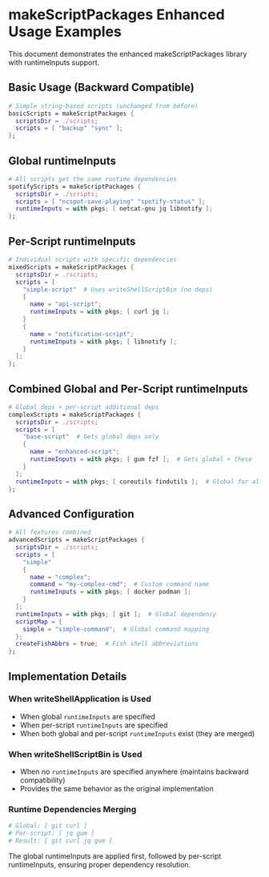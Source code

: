 # makeScriptPackages Enhanced Usage Examples

This document demonstrates the enhanced makeScriptPackages library with runtimeInputs support.

## Basic Usage (Backward Compatible)

```nix
# Simple string-based scripts (unchanged from before)
basicScripts = makeScriptPackages {
  scriptsDir = ./scripts;
  scripts = [ "backup" "sync" ];
};
```

## Global runtimeInputs

```nix
# All scripts get the same runtime dependencies
spotifyScripts = makeScriptPackages {
  scriptsDir = ./scripts;
  scripts = [ "ncspot-save-playing" "spotify-status" ];
  runtimeInputs = with pkgs; [ netcat-gnu jq libnotify ];
};
```

## Per-Script runtimeInputs

```nix
# Individual scripts with specific dependencies
mixedScripts = makeScriptPackages {
  scriptsDir = ./scripts;
  scripts = [
    "simple-script"  # Uses writeShellScriptBin (no deps)
    {
      name = "api-script";
      runtimeInputs = with pkgs; [ curl jq ];
    }
    {
      name = "notification-script";
      runtimeInputs = with pkgs; [ libnotify ];
    }
  ];
};
```

## Combined Global and Per-Script runtimeInputs

```nix
# Global deps + per-script additional deps
complexScripts = makeScriptPackages {
  scriptsDir = ./scripts;
  scripts = [
    "base-script"  # Gets global deps only
    {
      name = "enhanced-script";
      runtimeInputs = with pkgs; [ gum fzf ];  # Gets global + these
    }
  ];
  runtimeInputs = with pkgs; [ coreutils findutils ];  # Global for all
};
```

## Advanced Configuration

```nix
# All features combined
advancedScripts = makeScriptPackages {
  scriptsDir = ./scripts;
  scripts = [
    "simple"
    {
      name = "complex";
      command = "my-complex-cmd";  # Custom command name
      runtimeInputs = with pkgs; [ docker podman ];
    }
  ];
  runtimeInputs = with pkgs; [ git ];  # Global dependency
  scriptMap = {
    simple = "simple-command";  # Global command mapping
  };
  createFishAbbrs = true;  # Fish shell abbreviations
};
```

## Implementation Details

### When writeShellApplication is Used

- When global `runtimeInputs` are specified
- When per-script `runtimeInputs` are specified
- When both global and per-script `runtimeInputs` exist (they are merged)

### When writeShellScriptBin is Used

- When no `runtimeInputs` are specified anywhere (maintains backward compatibility)
- Provides the same behavior as the original implementation

### Runtime Dependencies Merging

```nix
# Global: [ git curl ]
# Per-script: [ jq gum ]
# Result: [ git curl jq gum ]
```

The global runtimeInputs are applied first, followed by per-script runtimeInputs, ensuring proper dependency resolution.